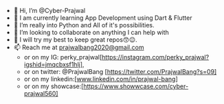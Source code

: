- 👋 Hi, I’m @Cyber-Prajwal
- 🤖 I am currently learning App Development using Dart & Flutter 
- 👀 I’m really into Python and All of it's possibilities.  
- 💞️ I’m looking to collaborate on anything I can help with
- 🙌 I will try my best to keep great repos😙😉.
- 📫 Reach me at prajwalbang2020@gmail.com 
  - or on my IG: perky_prajwal[https://instagram.com/perky_prajwal?igshid=jmqcbxsf1hlj], 
  - or on twitter: @PrajwalBang [https://twitter.com/PrajwalBang?s=09] 
  - or on my linkedin:[www.linkedin.com/in/prajwal-bang] 
  - or on my showcase:[https://www.showwcase.com/cyber-prajwal560]
<!---
Cyber-Prajwal/Cyber-Prajwal is a ✨ special ✨ repository because its `README.md` (this file) appears on your GitHub profile.
You can click the Preview link to take a look at your changes.
--->

